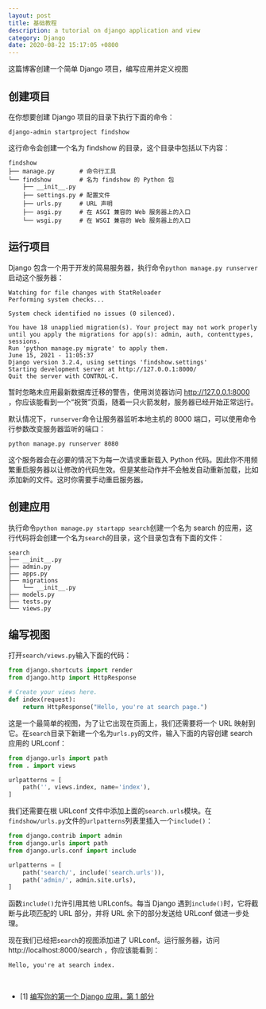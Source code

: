 ```yaml
---
layout: post
title: 基础教程
description: a tutorial on django application and view
category: Django
date: 2020-08-22 15:17:05 +0800
---
```


这篇博客创建一个简单 Django 项目，编写应用并定义视图

<!--more-->

## 创建项目

在你想要创建 Django 项目的目录下执行下面的命令：

`django-admin startproject findshow`

这行命令会创建一个名为 findshow 的目录，这个目录中包括以下内容：

```shell
findshow
├── manage.py       # 命令行工具
└── findshow        # 名为 findshow 的 Python 包
    ├── __init__.py
    ├── settings.py # 配置文件
    ├── urls.py     # URL 声明
    ├── asgi.py     # 在 ASGI 兼容的 Web 服务器上的入口
    └── wsgi.py     # 在 WSGI 兼容的 Web 服务器上的入口
```

## 运行项目

Django 包含一个用于开发的简易服务器，执行命令`python manage.py runserver`启动这个服务器：

```shell
Watching for file changes with StatReloader
Performing system checks...

System check identified no issues (0 silenced).

You have 18 unapplied migration(s). Your project may not work properly until you apply the migrations for app(s): admin, auth, contenttypes, sessions.
Run 'python manage.py migrate' to apply them.
June 15, 2021 - 11:05:37
Django version 3.2.4, using settings 'findshow.settings'
Starting development server at http://127.0.0.1:8000/
Quit the server with CONTROL-C.
```

暂时忽略未应用最新数据库迁移的警告，使用浏览器访问 http://127.0.0.1:8000 ，你应该能看到一个“祝贺”页面，随着一只火箭发射，服务器已经开始正常运行。

默认情况下，`runserver`命令让服务器监听本地主机的 8000 端口，可以使用命令行参数改变服务器监听的端口：

`python manage.py runserver 8080`

这个服务器会在必要的情况下为每一次请求重新载入 Python 代码。因此你不用频繁重启服务器以让修改的代码生效。但是某些动作并不会触发自动重新加载，比如添加新的文件。这时你需要手动重启服务器。

## 创建应用

执行命令`python manage.py startapp search`创建一个名为 search 的应用，这行代码将会创建一个名为`search`的目录，这个目录包含有下面的文件：

```shell
search
├── __init__.py
├── admin.py
├── apps.py
├── migrations
│   └── __init__.py
├── models.py
├── tests.py
└── views.py
```

## 编写视图

打开`search/views.py`输入下面的代码：

```python
from django.shortcuts import render
from django.http import HttpResponse

# Create your views here.
def index(request):
    return HttpResponse("Hello, you're at search page.")
```

这是一个最简单的视图，为了让它出现在页面上，我们还需要将一个 URL 映射到它。在`search`目录下新建一个名为`urls.py`的文件，输入下面的内容创建 search 应用的 URLconf：

```python
from django.urls import path
from . import views

urlpatterns = [
    path('', views.index, name='index'),
]
```

我们还需要在根 URLconf 文件中添加上面的`search.urls`模块。在`findshow/urls.py`文件的`urlpatterns`列表里插入一个`include()`：

```python
from django.contrib import admin
from django.urls import path
from django.urls.conf import include

urlpatterns = [
    path('search/', include('search.urls')),
    path('admin/', admin.site.urls),
]
```

函数`include()`允许引用其他 URLconfs。每当 Django 遇到`include()`时，它将截断与此项匹配的 URL 部分，并将 URL 余下的部分发送给 URLconf 做进一步处理。

现在我们已经把`search`的视图添加进了 URLconf。运行服务器，访问 http://localhost:8000/search ，你应该能看到：

`Hello, you're at search index.`

&nbsp;

- [1] [编写你的第一个 Django 应用，第 1 部分](https://docs.djangoproject.com/zh-hans/3.2/intro/tutorial01/)